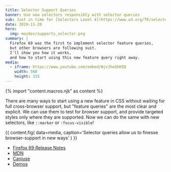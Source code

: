 ```yaml
---
title: Selector Support Queries
banner: Use new selectors responsibly with selector queries
sub: Just in time for [Selectors Level 4](https://www.w3.org/TR/selectors-4/)!
date: 2019-11-20
hero:
  img: mozdev/supports_selector.png
summary: |
  Firefox 69 was the first to implement selector feature queries,
  but other browsers are following suit.
  I'll show you how it works,
  and how to start using this new feature query right away.
media:
  - iframe: https://www.youtube.com/embed/WjvJheGhHIQ
    width: 560
    height: 315
---
```

{% import "content.macros.njk" as content %}

There are many ways to start using a new feature in CSS
without waiting for full cross-browser support,
but "feature queries" are the most clear and explicit.
We can use them to test for browser support,
and provide targeted styles only where they are supported.
Now we can do the same with new selectors,
like `::marker` or `:focus-visible`!

{{ content.fig(
  data=media,
  caption='Selector queries allow us to finesse browser-support in new ways'
) }}

- [Firefox 69 Release Notes](https://developer.mozilla.org/en-US/docs/Mozilla/Firefox/Releases/69)
- [MDN](https://developer.mozilla.org/en-US/docs/Web/CSS/@supports#Testing_for_the_support_of_a_selector)
- [Caniuse](https://caniuse.com/#feat=mdn-css_at-rules_supports_selector)
- [Demos](https://mozdemos.netlify.com/support-selector/)
